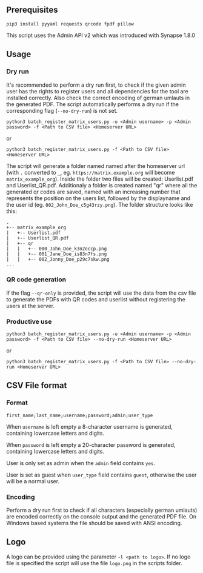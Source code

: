 ## Prerequisites

	pip3 install pyyaml requests qrcode fpdf pillow
	
This script uses the Admin API v2 which was introduced with Synapse 1.8.0
	
## Usage

### Dry run

It's recommended to perform a dry run first, to check if the given admin user has the rights to register users and all dependencies for the tool are installed correctly. Also check the correct encoding of german umlauts in the generated PDF. The script automatically performs a dry run if the corresponding flag (`--no-dry-run`) is not set.

 	python3 batch_register_matrix_users.py -u <Admin username> -p <Admin password> -f <Path to CSV file> <Homeserver URL>

or

	python3 batch_register_matrix_users.py -f <Path to CSV file> <Homeserver URL>

The script will generate a folder named named after the homeserver url (with `.`
 converted to `_`, eg. `https://matrix.example.org` will become `matrix_example_org`). Inside the folder two files will be created: Userlist.pdf and Userlist_QR.pdf. Additionaly a folder is created named "qr" where all the generated qr codes are saved, named with an increasing number that represents the position on the users list, followed by the displayname and the user id (eg. `002_John_Doe_c5g43rzy.png`). The folder structure looks like this:
 
	.
	+-- matrix_example_org
	|   +-- Userlist.pdf
	|   +-- Userlist_QR.pdf	
	|   +-- qr
	|   |   +-- 000_John_Doe_k3n2occp.png
	|   |   +-- 001_Jane_Doe_is83n7fs.png
	|   |   +-- 002_Jonny_Doe_p29c7skw.png
	...	

### QR code generation
If the flag `--qr-only` is provided, the script will use the data from the csv file to generate the PDFs with QR codes and userlist without registering the users at the server.

### Productive use

	python3 batch_register_matrix_users.py -u <Admin username> -p <Admin password> -f <Path to CSV file> --no-dry-run <Homeserver URL>

or

	python3 batch_register_matrix_users.py -f <Path to CSV file> --no-dry-run <Homeserver URL>
	
## CSV File format
### Format

	first_name;last_name;username;password;admin;user_type

When `username` is left empty a 8-character username is generated, containing lowercase letters and digits.

When `password` is left empty a 20-character password is generated, containing lowercase letters and digits.

User is only set as admin when the `admin` field contains `yes`.

User is set as guest when `user_type` field contains `guest`, otherwise the user will be a normal user.

### Encoding
Perform a dry run first to check if all characters (especially german umlauts) are encoded correctly on the console output and the generated PDF file. On Windows based systems the file should be saved with ANSI encoding.

## Logo
A logo can be provided using the parameter `-l <path to logo>`. If no logo file is specified the script will use the file `logo.png` in the scripts folder.